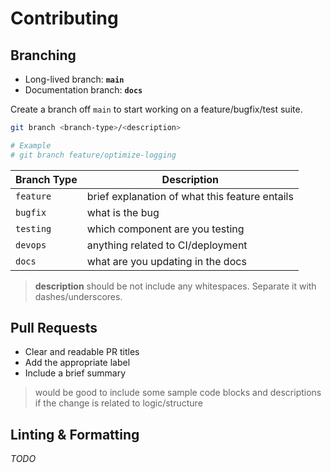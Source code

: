 # Contributing

## Branching

- Long-lived branch: **`main`**
- Documentation branch: **`docs`**

Create a branch off `main` to start working on a feature/bugfix/test suite.

```sh
git branch <branch-type>/<description>

# Example
# git branch feature/optimize-logging
```

| Branch Type | Description                                    |
| ----------- | ---------------------------------------------- |
| `feature`   | brief explanation of what this feature entails |
| `bugfix`    | what is the bug                                |
| `testing`   | which component are you testing                |
| `devops`    | anything related to CI/deployment              |
| `docs`      | what are you updating in the docs              |

> **description** should be not include any whitespaces. Separate it with dashes/underscores.

## Pull Requests

- Clear and readable PR titles
- Add the appropriate label
- Include a brief summary

> would be good to include some sample code blocks and descriptions if the change is related to logic/structure

## Linting & Formatting

_TODO_
